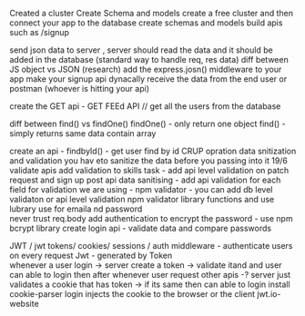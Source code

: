 Created a cluster
Create Schema and models
create a free cluster and then connect your app to the database 
create schemas and models
build apis such as /signup


send json data to server , server should read the data and it should be added in the database (standard way to handle req, res data)
diff between JS object vs JSON (research)
add the express.josn() middleware to your app
 make your signup api dynacally receive the data from the end user or postman (whoever is hitting your api)

  create the GET api - GET  FEEd API // get all the users from the database 


diff between find() vs findOne()
findOne() - only return one object 
find() - simply returns same data contain array 

create an api - findbyId()  - get user find by id 
CRUP opration
data snitization and validation you hav eto sanitize the data before you passing into it 
19/6
validate apis
add validation to skills
task - add api level validation on patch request and sign up post api
data sanitising - add api validation for each field
for validation we are using - npm validator - you can add db level validaton or api level validation
npm validator library functions and use lubrary use for emaila nd password   
never trust req.body
add authentication 
to encrypt the password - use npm bcrypt library 
create login api - validate data and compare passwords

JWT / jwt tokens/ cookies/ sessions / auth middleware - authenticate users on every request 
Jwt - generated by Token  
 whenever a user login -> server create a token -> validate itand and user can able to login 
 then after whenever user request other apis -? server just validates a cookie that has token -> if its same then can able to login 
 install cookie-parser
 login injects the cookie to the browser or the client 
 jwt.io- website